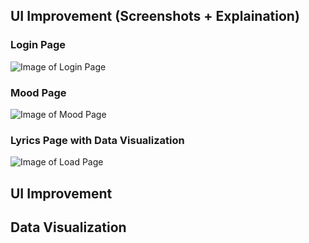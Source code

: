 ## UI Improvement (Screenshots + Explaination)

### Login Page
![Image of Login Page]()

### Mood Page
![Image of Mood Page]()

### Lyrics Page with Data Visualization
![Image of Load Page]()



## UI Improvement


## Data Visualization 

